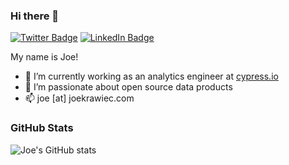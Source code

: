 ### Hi there 👋

[![Twitter Badge](https://img.shields.io/badge/Twitter-Profile-informational?style=flat&logo=twitter&logoColor=white&color=1CA2F1)](https://twitter.com/simply-joe-llc)
[![LinkedIn Badge](https://img.shields.io/badge/LinkedIn-Profile-informational?style=flat&logo=linkedin&logoColor=white&color=0D76A8)](https://www.linkedin.com/in/joseph-krawiec/)

My name is Joe! 
- 🔭 I’m currently working as an analytics engineer at [cypress.io](https://www.cypress.io/)
- 🌱 I’m passionate about open source data products
- 📫 joe [at] joekrawiec.com

### GitHub Stats
![Joe's GitHub stats](https://github-readme-stats.vercel.app/api?username=simply-joe&count_private=true&show_icons=true&theme=dracula)
